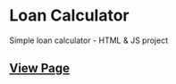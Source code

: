 # Loan Calculator
Simple loan calculator - HTML &amp; JS project

## [View Page](https://amrdesai.github.io/loan-calculator/)
